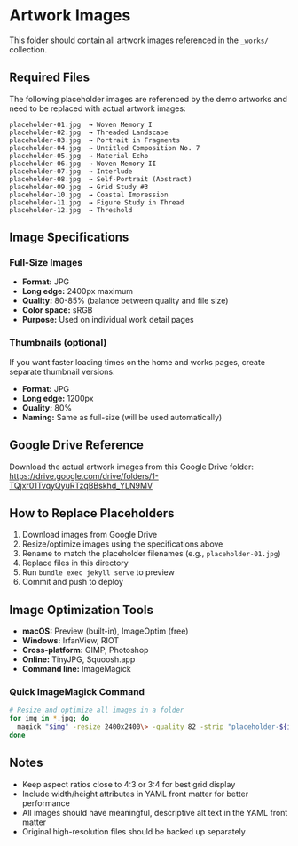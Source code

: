 # Artwork Images

This folder should contain all artwork images referenced in the `_works/` collection.

## Required Files

The following placeholder images are referenced by the demo artworks and need to be replaced with actual artwork images:

```
placeholder-01.jpg  → Woven Memory I
placeholder-02.jpg  → Threaded Landscape
placeholder-03.jpg  → Portrait in Fragments
placeholder-04.jpg  → Untitled Composition No. 7
placeholder-05.jpg  → Material Echo
placeholder-06.jpg  → Woven Memory II
placeholder-07.jpg  → Interlude
placeholder-08.jpg  → Self-Portrait (Abstract)
placeholder-09.jpg  → Grid Study #3
placeholder-10.jpg  → Coastal Impression
placeholder-11.jpg  → Figure Study in Thread
placeholder-12.jpg  → Threshold
```

## Image Specifications

### Full-Size Images
- **Format:** JPG
- **Long edge:** 2400px maximum
- **Quality:** 80-85% (balance between quality and file size)
- **Color space:** sRGB
- **Purpose:** Used on individual work detail pages

### Thumbnails (optional)
If you want faster loading times on the home and works pages, create separate thumbnail versions:
- **Format:** JPG
- **Long edge:** 1200px
- **Quality:** 80%
- **Naming:** Same as full-size (will be used automatically)

## Google Drive Reference

Download the actual artwork images from this Google Drive folder:
https://drive.google.com/drive/folders/1-TQjxr01TvqyQyuRTzqBBskhd_YLN9MV

## How to Replace Placeholders

1. Download images from Google Drive
2. Resize/optimize images using the specifications above
3. Rename to match the placeholder filenames (e.g., `placeholder-01.jpg`)
4. Replace files in this directory
5. Run `bundle exec jekyll serve` to preview
6. Commit and push to deploy

## Image Optimization Tools

- **macOS:** Preview (built-in), ImageOptim (free)
- **Windows:** IrfanView, RIOT
- **Cross-platform:** GIMP, Photoshop
- **Online:** TinyJPG, Squoosh.app
- **Command line:** ImageMagick

### Quick ImageMagick Command
```bash
# Resize and optimize all images in a folder
for img in *.jpg; do
  magick "$img" -resize 2400x2400\> -quality 82 -strip "placeholder-${img}"
done
```

## Notes

- Keep aspect ratios close to 4:3 or 3:4 for best grid display
- Include width/height attributes in YAML front matter for better performance
- All images should have meaningful, descriptive alt text in the YAML front matter
- Original high-resolution files should be backed up separately
